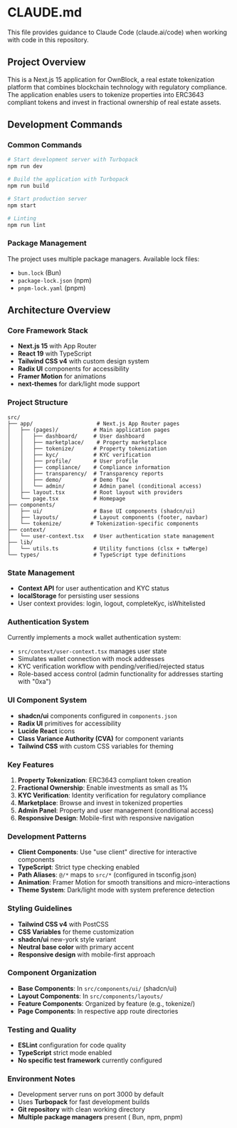 # CLAUDE.md

This file provides guidance to Claude Code (claude.ai/code) when working with code in this repository.

## Project Overview

This is a Next.js 15 application for OwnBlock, a real estate tokenization platform that combines blockchain technology with regulatory compliance. The application enables users to tokenize properties into ERC3643 compliant tokens and invest in fractional ownership of real estate assets.

## Development Commands

### Common Commands
```bash
# Start development server with Turbopack
npm run dev

# Build the application with Turbopack
npm run build

# Start production server
npm start

# Linting
npm run lint
```

### Package Management
The project uses multiple package managers. Available lock files:
- `bun.lock` (Bun)
- `package-lock.json` (npm)
- `pnpm-lock.yaml` (pnpm)

## Architecture Overview

### Core Framework Stack
- **Next.js 15** with App Router
- **React 19** with TypeScript
- **Tailwind CSS v4** with custom design system
- **Radix UI** components for accessibility
- **Framer Motion** for animations
- **next-themes** for dark/light mode support

### Project Structure
```
src/
├── app/                    # Next.js App Router pages
│   ├── (pages)/           # Main application pages
│   │   ├── dashboard/     # User dashboard
│   │   ├── marketplace/    # Property marketplace
│   │   ├── tokenize/      # Property tokenization
│   │   ├── kyc/           # KYC verification
│   │   ├── profile/       # User profile
│   │   ├── compliance/    # Compliance information
│   │   ├── transparency/  # Transparency reports
│   │   ├── demo/          # Demo flow
│   │   └── admin/         # Admin panel (conditional access)
│   ├── layout.tsx         # Root layout with providers
│   └── page.tsx           # Homepage
├── components/
│   ├── ui/                # Base UI components (shadcn/ui)
│   ├── layouts/           # Layout components (footer, navbar)
│   └── tokenize/         # Tokenization-specific components
├── context/
│   └── user-context.tsx   # User authentication state management
├── lib/
│   └── utils.ts           # Utility functions (clsx + twMerge)
└── types/                 # TypeScript type definitions
```

### State Management
- **Context API** for user authentication and KYC status
- **localStorage** for persisting user sessions
- User context provides: login, logout, completeKyc, isWhitelisted

### Authentication System
Currently implements a mock wallet authentication system:
- `src/context/user-context.tsx` manages user state
- Simulates wallet connection with mock addresses
- KYC verification workflow with pending/verified/rejected status
- Role-based access control (admin functionality for addresses starting with "0xa")

### UI Component System
- **shadcn/ui** components configured in `components.json`
- **Radix UI** primitives for accessibility
- **Lucide React** icons
- **Class Variance Authority (CVA)** for component variants
- **Tailwind CSS** with custom CSS variables for theming

### Key Features
1. **Property Tokenization**: ERC3643 compliant token creation
2. **Fractional Ownership**: Enable investments as small as 1%
3. **KYC Verification**: Identity verification for regulatory compliance
4. **Marketplace**: Browse and invest in tokenized properties
5. **Admin Panel**: Property and user management (conditional access)
6. **Responsive Design**: Mobile-first with responsive navigation

### Development Patterns
- **Client Components**: Use "use client" directive for interactive components
- **TypeScript**: Strict type checking enabled
- **Path Aliases**: `@/*` maps to `src/*` (configured in tsconfig.json)
- **Animation**: Framer Motion for smooth transitions and micro-interactions
- **Theme System**: Dark/light mode with system preference detection

### Styling Guidelines
- **Tailwind CSS v4** with PostCSS
- **CSS Variables** for theme customization
- **shadcn/ui** new-york style variant
- **Neutral base color** with primary accent
- **Responsive design** with mobile-first approach

### Component Organization
- **Base Components**: In `src/components/ui/` (shadcn/ui)
- **Layout Components**: In `src/components/layouts/`
- **Feature Components**: Organized by feature (e.g., tokenize/)
- **Page Components**: In respective app route directories

### Testing and Quality
- **ESLint** configuration for code quality
- **TypeScript** strict mode enabled
- **No specific test framework** currently configured

### Environment Notes
- Development server runs on port 3000 by default
- Uses **Turbopack** for fast development builds
- **Git repository** with clean working directory
- **Multiple package managers** present ( Bun, npm, pnpm)